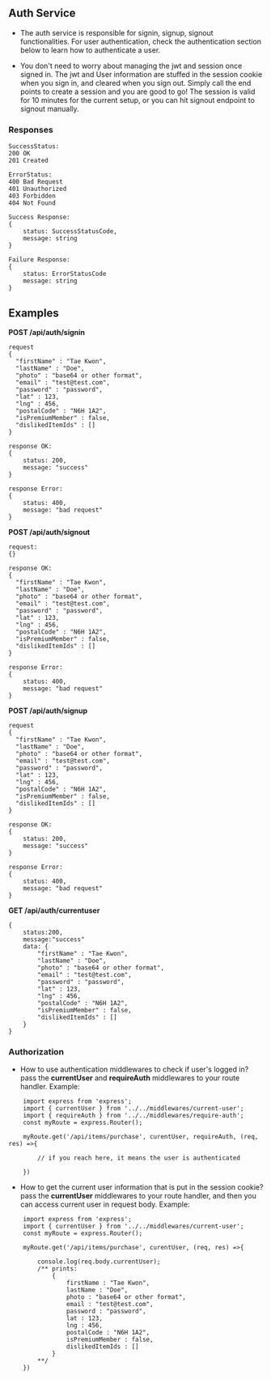 ## Auth Service

* The auth service is responsible for signin, signup, signout functionalities. For user authentication, check the authentication section below to learn how to authenticate a user. 

* You don't need to worry about managing the jwt and session once signed in. The jwt and User information are stuffed in the session cookie when you sign in, and cleared when you sign out. Simply call the end points to create a session and you are good to go! The session is valid for 10 minutes for the current setup, or you can hit signout endpoint to signout manually.


### Responses
```
SuccessStatus:
200 OK
201 Created

ErrorStatus:
400 Bad Request
401 Unauthorized
403 Forbidden
404 Not Found

Success Response:
{
    status: SuccessStatusCode,
    message: string
}

Failure Response:
{
    status: ErrorStatusCode
    message: string
}
```
## Examples

**POST /api/auth/signin**
```
request
{
  "firstName" : "Tae Kwon",
  "lastName" : "Doe",
  "photo" : "base64 or other format",
  "email" : "test@test.com",
  "password" : "password",
  "lat" : 123,
  "lng" : 456,
  "postalCode" : "N6H 1A2",
  "isPremiumMember" : false,
  "dislikedItemIds" : []
}

response OK: 
{
    status: 200,
    message: "success"
}

response Error:
{
    status: 400,
    message: "bad request"
}
```

**POST /api/auth/signout**
```
request:
{}

response OK: 
{
  "firstName" : "Tae Kwon",
  "lastName" : "Doe",
  "photo" : "base64 or other format",
  "email" : "test@test.com",
  "password" : "password",
  "lat" : 123,
  "lng" : 456,
  "postalCode" : "N6H 1A2",
  "isPremiumMember" : false,
  "dislikedItemIds" : []
}

response Error:
{
    status: 400,
    message: "bad request"
}
```
**POST /api/auth/signup**
```
request
{
  "firstName" : "Tae Kwon",
  "lastName" : "Doe",
  "photo" : "base64 or other format",
  "email" : "test@test.com",
  "password" : "password",
  "lat" : 123,
  "lng" : 456,
  "postalCode" : "N6H 1A2",
  "isPremiumMember" : false,
  "dislikedItemIds" : []
}

response OK: 
{
    status: 200,
    message: "success"
}

response Error:
{
    status: 400,
    message: "bad request"
}
```
**GET /api/auth/currentuser**
```
{
    status:200,
    message:"success"
    data: {
        "firstName" : "Tae Kwon",
        "lastName" : "Doe",
        "photo" : "base64 or other format",
        "email" : "test@test.com",
        "password" : "password",
        "lat" : 123,
        "lng" : 456,
        "postalCode" : "N6H 1A2",
        "isPremiumMember" : false,
        "dislikedItemIds" : []
    }
}
```

### Authorization 
* How to use authentication middlewares to check if user's logged in?
pass the **currentUser** and **requireAuth** middlewares to your route handler. Example:
```
    import express from 'express';
    import { currentUser } from '../../middlewares/current-user';
    import { requireAuth } from '../../middlewares/require-auth';
    const myRoute = express.Router();

    myRoute.get('/api/items/purchase', curentUser, requireAuth, (req, res) =>{

        // if you reach here, it means the user is authenticated

    })
```

* How to get the current user information that is put in the session cookie?
pass the **currentUser** middlewares to your route handler, and then you can access current user in request body. Example:
```
    import express from 'express';
    import { currentUser } from '../../middlewares/current-user';
    const myRoute = express.Router();

    myRoute.get('/api/items/purchase', curentUser, (req, res) =>{

        console.log(req.body.currentUser);
        /** prints: 
            {
                firstName : "Tae Kwon",
                lastName : "Doe",
                photo : "base64 or other format",
                email : "test@test.com",
                password : "password",
                lat : 123,
                lng : 456,
                postalCode : "N6H 1A2",
                isPremiumMember : false,
                dislikedItemIds : []
            }
        **/
    })
```

